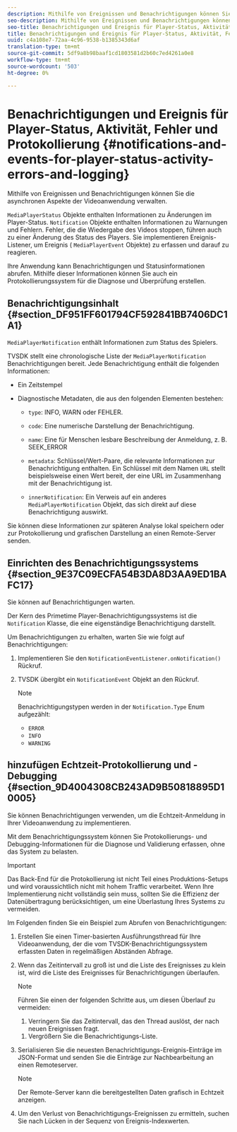 ```yaml
---
description: Mithilfe von Ereignissen und Benachrichtigungen können Sie die asynchronen Aspekte der Videoanwendung verwalten.
seo-description: Mithilfe von Ereignissen und Benachrichtigungen können Sie die asynchronen Aspekte der Videoanwendung verwalten.
seo-title: Benachrichtigungen und Ereignis für Player-Status, Aktivität, Fehler und Protokollierung
title: Benachrichtigungen und Ereignis für Player-Status, Aktivität, Fehler und Protokollierung
uuid: c4a108e7-72aa-4c96-9538-b1385343d6af
translation-type: tm+mt
source-git-commit: 5df9a8b98baaf1cd1803581d2b60c7ed4261a0e8
workflow-type: tm+mt
source-wordcount: '503'
ht-degree: 0%

---
```



# Benachrichtigungen und Ereignis für Player-Status, Aktivität, Fehler und Protokollierung {#notifications-and-events-for-player-status-activity-errors-and-logging}

Mithilfe von Ereignissen und Benachrichtigungen können Sie die asynchronen Aspekte der Videoanwendung verwalten.

`MediaPlayerStatus` Objekte enthalten Informationen zu Änderungen im Player-Status. `Notification` Objekte enthalten Informationen zu Warnungen und Fehlern. Fehler, die die Wiedergabe des Videos stoppen, führen auch zu einer Änderung des Status des Players. Sie implementieren Ereignis-Listener, um Ereignis ( `MediaPlayerEvent` Objekte) zu erfassen und darauf zu reagieren.

Ihre Anwendung kann Benachrichtigungen und Statusinformationen abrufen. Mithilfe dieser Informationen können Sie auch ein Protokollierungssystem für die Diagnose und Überprüfung erstellen.

## Benachrichtigungsinhalt {#section_DF951FF601794CF592841BB7406DC1A1}

`MediaPlayerNotification` enthält Informationen zum Status des Spielers.

TVSDK stellt eine chronologische Liste der `MediaPlayerNotification` Benachrichtigungen bereit. Jede Benachrichtigung enthält die folgenden Informationen:

* Ein Zeitstempel
* Diagnostische Metadaten, die aus den folgenden Elementen bestehen:

   * `type`: INFO, WARN oder FEHLER.
   * `code`: Eine numerische Darstellung der Benachrichtigung.
   * `name`: Eine für Menschen lesbare Beschreibung der Anmeldung, z. B. SEEK_ERROR
   * `metadata`: Schlüssel/Wert-Paare, die relevante Informationen zur Benachrichtigung enthalten. Ein Schlüssel mit dem Namen `URL` stellt beispielsweise einen Wert bereit, der eine URL im Zusammenhang mit der Benachrichtigung ist.

   * `innerNotification`: Ein Verweis auf ein anderes `MediaPlayerNotification` Objekt, das sich direkt auf diese Benachrichtigung auswirkt.

Sie können diese Informationen zur späteren Analyse lokal speichern oder zur Protokollierung und grafischen Darstellung an einen Remote-Server senden.

## Einrichten des Benachrichtigungssystems {#section_9E37C09ECFA54B3DA8D3AA9ED1BAFC17}

Sie können auf Benachrichtigungen warten.

Der Kern des Primetime Player-Benachrichtigungssystems ist die `Notification` Klasse, die eine eigenständige Benachrichtigung darstellt.

Um Benachrichtigungen zu erhalten, warten Sie wie folgt auf Benachrichtigungen:

1. Implementieren Sie den `NotificationEventListener.onNotification()` Rückruf.
1. TVSDK übergibt ein `NotificationEvent` Objekt an den Rückruf.

   >[!NOTE]
   >
   >Benachrichtigungstypen werden in der `Notification.Type` Enum aufgezählt:

   * `ERROR`
   * `INFO`
   * `WARNING`

## hinzufügen Echtzeit-Protokollierung und -Debugging {#section_9D4004308CB243AD9B50818895D10005}

Sie können Benachrichtigungen verwenden, um die Echtzeit-Anmeldung in Ihrer Videoanwendung zu implementieren.

Mit dem Benachrichtigungssystem können Sie Protokollierungs- und Debugging-Informationen für die Diagnose und Validierung erfassen, ohne das System zu belasten.

>[!IMPORTANT]
>
>Das Back-End für die Protokollierung ist nicht Teil eines Produktions-Setups und wird voraussichtlich nicht mit hohem Traffic verarbeitet. Wenn Ihre Implementierung nicht vollständig sein muss, sollten Sie die Effizienz der Datenübertragung berücksichtigen, um eine Überlastung Ihres Systems zu vermeiden.

Im Folgenden finden Sie ein Beispiel zum Abrufen von Benachrichtigungen:

1. Erstellen Sie einen Timer-basierten Ausführungsthread für Ihre Videoanwendung, der die vom TVSDK-Benachrichtigungssystem erfassten Daten in regelmäßigen Abständen Abfrage.
1. Wenn das Zeitintervall zu groß ist und die Liste des Ereignisses zu klein ist, wird die Liste des Ereignisses für Benachrichtigungen überlaufen.

   >[!NOTE]
   >
   >Führen Sie einen der folgenden Schritte aus, um diesen Überlauf zu vermeiden:
   >
   >1. Verringern Sie das Zeitintervall, das den Thread auslöst, der nach neuen Ereignissen fragt.
      >
      >
   1. Vergrößern Sie die Benachrichtigungs-Liste.


1. Serialisieren Sie die neuesten Benachrichtigungs-Ereignis-Einträge im JSON-Format und senden Sie die Einträge zur Nachbearbeitung an einen Remoteserver.

   >[!NOTE]
   >
   >Der Remote-Server kann die bereitgestellten Daten grafisch in Echtzeit anzeigen.

1. Um den Verlust von Benachrichtigungs-Ereignissen zu ermitteln, suchen Sie nach Lücken in der Sequenz von Ereignis-Indexwerten.